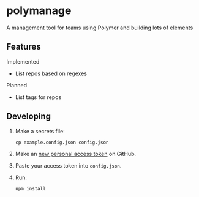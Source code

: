 # polymanage
A management tool for teams using Polymer and building lots of elements

## Features

Implemented
* List repos based on regexes

Planned
* List tags for repos

## Developing

1.  Make a secrets file:

    ```npm
    cp example.config.json config.json
    ```
    
2.  Make an [new personal access token](https://github.com/settings/tokens/new) on GitHub.
3.  Paste your access token into `config.json`.
4.  Run:

    ```bash
    npm install
    ```


